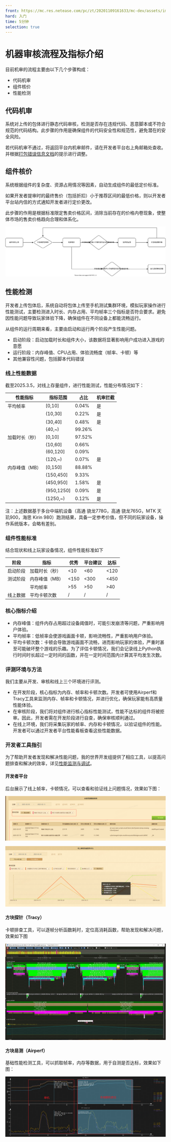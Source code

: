 ```yaml
---
front: https://mc.res.netease.com/pc/zt/20201109161633/mc-dev/assets/img/0_25_5.cb909f47.png
hard: 入门
time: 5分钟
selection: true
---
```


# 机器审核流程及指标介绍

目前机审的流程主要由以下几个步骤构成：

- 代码机审
- 组件核价
- 性能检测

## 代码机审

系统对上传的包体进行静态代码审核，检测是否存在违规代码、恶意脚本或不符合规范的代码结构。此步骤的作用是确保组件的代码安全性和规范性，避免潜在的安全风险。

若代码机审不通过，将返回平台内机审邮件，请在开发者平台右上角邮箱处查收。并根据[打包错误信息文档](../50-常见问题答疑/60-我的世界中国版打包错误信息汇整.html)的提示进行调整。

## 组件核价

系统根据组件的复杂度、资源占用情况等因素，自动生成组件的最低定价标准。

如果开发者提审时的最终售价（包括折扣）小于推荐区间的最低价格，则以开发者平台站内信的方式通知开发者进行定价更改。

此步骤的作用是根据标准限定售卖价格区间，消除当前存在的价格内卷现象，使整体市场的售卖价格趋向合理和体系化。

![image](./images/price_review_process.svg)

## 性能检测

开发者上传包体后，系统自动将包体上传至手机测试集群环境，模拟玩家操作进行性能测试，主要检测进入时长、内存占用、平均帧率三个指标是否符合要求。避免因性能问题导致玩家体验下降，确保组件在不同设备上都能流畅运行。

从组件的运行周期来看，主要由启动和运行两个阶段产生性能问题。

- 启动阶段：启动加载时长和组件大小，该数据将显著影响用户成功进入游戏的意愿
- 运行阶段：内存峰值、CPU占用、体验流畅度（帧率、卡顿）等
- 其他兼容性问题，包括脚本代码错误

### 线上性能数据

截至2025.3.5，对线上存量组件，进行性能测试，性能分布情况如下：

| 性能指标         | 指标范围  | 占比     | 机审拦截 |
| ---------------- | --------- | -------- | -------- |
| 平均帧率         | [0,10]    | 0.04%    | 是       |
|                  | (10,30]   | 0.22%    | 是       |
|                  | (30,40]   | 0.48%    | 是       |
|                  | (40,~)    | 99.26%   |          |
| 加载时长（秒）   | [0,10]    | 97.52%   |          |
|                  | (10,60]   | 0.66%    |          |
|                  | (60,120]  | 0.09%    |          |
|                  | (120,~)   | 0.07%    | 是       |
| 内存峰值（MB）   | [0,150]   | 88.88%   |          |
|                  | (150,450] | 9.33%    |          |
|                  | (450,950] | 1.58%    | 是       |
|                  | (950,1250]| 0.09%    | 是       |
|                  | (1250,~)  | 0.12%    | 是       |

注：上述数据基于多台中端机设备（高通 骁龙778G，高通 骁龙765G，MTK 天玑900，海思 Kirin 980）跑测结果，具备一定参考价值，但不同的玩家设备，操作系统版本，会略有差别。

### 组件性能标准

结合现状和线上玩家设备情况，组件性能标准如下

| 阶段     | 指标           | 优秀       | 平台建议   | 达标      |
| -------- | -------------- | ---------- | ---------- | --------- |
| 启动阶段 | 加载时长（秒） | <10        | <60        | <120      |
| 测试阶段 | 内存峰值（MB） | <150       | <300       | <450      |
|          | 平均帧率       | >55        | >50        | >40       |
| 线上数据 | 平均卡顿次数   | /          | /          | /         |

### 核心指标介绍

- 内存峰值：组件内存占用超过设备阈值时，可能引发崩溃等问题，严重影响用户体验。
- 平均帧率：低帧率会使游戏画面卡顿，影响流畅性，严重影响用户体验。
- 平均卡顿次数：卡顿会导致游戏画面不流畅，进而影响玩家的体验，严重时甚至可能破坏整个游戏的乐趣。为了评估卡顿情况，我们会记录线上Python执行时间时长超过一定时间的函数，并在一定时间范围内计算其平均发生次数。

### 评测环境与方法

我们主要从开发、审核和线上三个环境进行评测。

- 在开发阶段，核心指标为内存、帧率和卡顿次数。开发者可使用Airperf和Tracy工具来监测内存、帧率和卡顿情况，并进行优化，确保玩家能有高质量性能体验。
- 在审核阶段，我们将对组件进行核心指标性能测试，性能不达标的组件将被拒审。因此，开发者需在开发阶段进行自查，确保审核顺利通过。
- 在线上环境，我们将采集玩家的帧率、内存和卡顿情况，以验证组件的性能。开发者可以通过开发者平台性能看板查看这些性能数据。

### 开发者工具指引

为了帮助开发者发现和解决性能问题，我的世界开发组提供了相应工具，以提高问题排查和解决的效率，详见[性能监测与调试](../30-测试/5-性能监测与调试工具.md)。

#### 开发者平台

后台展示了线上帧率，卡顿情况，可以查看和验证线上问题情况，效果如下图：

![image](./images/developer_platform.png)

![image](./images/developer_platform1.png)

#### 方块探针（Tracy）

卡顿排查工具，可以逐帧分析函数耗时，定位高消耗函数，帮助发现和解决问题，效果如下图

![image](./images/tracy.png)

#### 方块易测（Airperf）

基础性能检测工具，可以抓取帧率，内存等数据，用于自测是否达标，效果如下图：

![image](./images/airperf.png)